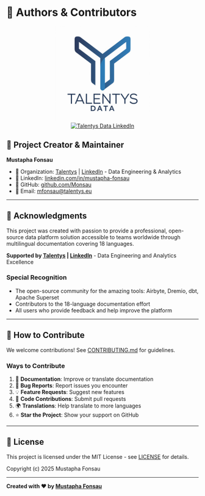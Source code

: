# 👥 Authors & Contributors

<p align="center">
  <a href="https://talentys.eu" target="_blank">
    <img src="assets/images/talentys/original.png" alt="Talentys Data" width="250"/>
  </a>
  <br/>
  <a href="https://www.linkedin.com/company/talentysdata" target="_blank">
    <img src="https://img.shields.io/badge/LinkedIn-Talentys%20Data-blue?style=flat&logo=linkedin" alt="Talentys Data LinkedIn"/>
  </a>
</p>

## 🌟 Project Creator & Maintainer

**Mustapha Fonsau**
- 🏢 Organization: [Talentys](https://talentys.eu) | [LinkedIn](https://www.linkedin.com/company/talentysdata) - Data Engineering & Analytics
- 💼 LinkedIn: [linkedin.com/in/mustapha-fonsau](https://www.linkedin.com/in/mustapha-fonsau/)
- 🐙 GitHub: [github.com/Monsau](https://github.com/Monsau)
- 📧 Email: mfonsau@talentys.eu

---

## 🙏 Acknowledgments

This project was created with passion to provide a professional, open-source data platform solution accessible to teams worldwide through multilingual documentation covering 18 languages.

**Supported by [Talentys](https://talentys.eu) | [LinkedIn](https://www.linkedin.com/company/talentysdata)** - Data Engineering and Analytics Excellence

### Special Recognition

- The open-source community for the amazing tools: Airbyte, Dremio, dbt, Apache Superset
- Contributors to the 18-language documentation effort
- All users who provide feedback and help improve the platform

---

## 🤝 How to Contribute

We welcome contributions! See [CONTRIBUTING.md](CONTRIBUTING.md) for guidelines.

### Ways to Contribute

1. 📝 **Documentation**: Improve or translate documentation
2. 🐛 **Bug Reports**: Report issues you encounter
3. 💡 **Feature Requests**: Suggest new features
4. 🔧 **Code Contributions**: Submit pull requests
5. 🌍 **Translations**: Help translate to more languages
6. ⭐ **Star the Project**: Show your support on GitHub

---

## 📜 License

This project is licensed under the MIT License - see [LICENSE](LICENSE) for details.

Copyright (c) 2025 Mustapha Fonsau

---

**Created with ❤️ by [Mustapha Fonsau](https://www.linkedin.com/in/mustapha-fonsau/)**
